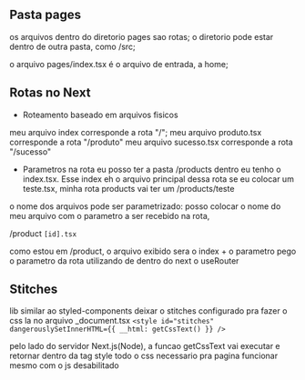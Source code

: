 ## Pasta pages

os arquivos dentro do diretorio pages sao rotas;
o diretorio pode estar dentro de outra pasta, como /src;

o arquivo pages/index.tsx é o arquivo de entrada, a home;

## Rotas no Next

- Roteamento baseado em arquivos fisicos

meu arquivo index corresponde a rota "/";
meu arquivo produto.tsx corresponde a rota "/produto"
meu arquivo sucesso.tsx corresponde a rota "/sucesso"

- Parametros na rota
eu posso ter a pasta /products
dentro eu tenho o index.tsx. Esse index eh o arquivo principal dessa rota
se eu colocar um teste.tsx, minha rota products vai ter um /products/teste

o nome dos arquivos pode ser parametrizado:
posso colocar o nome do meu arquivo com o parametro a ser recebido na rota,

  /product
    `[id].tsx`

  como estou em /product, o arquivo exibido sera o index + o parametro
  pego o parametro da rota utilizando de dentro do next o useRouter

## Stitches

lib similar ao styled-components
deixar o stitches configurado pra fazer o css la no arquivo _document.tsx
`<style id="stitches" dangerouslySetInnerHTML={{ __html: getCssText() }} />`

pelo lado do servidor Next.js(Node), a funcao getCssText vai executar e retornar dentro da tag style todo o css necessario pra pagina funcionar mesmo com o js desabilitado

##


